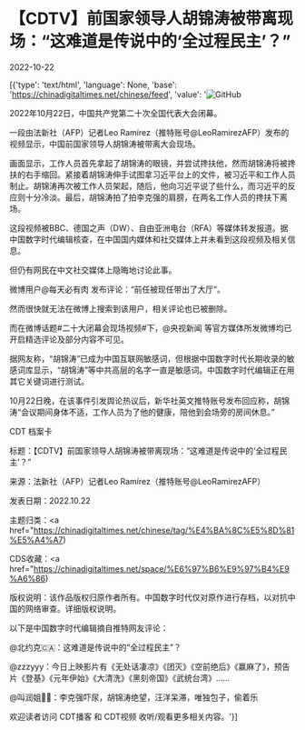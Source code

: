 # 【CDTV】前国家领导人胡锦涛被带离现场：“这难道是传说中的‘全过程民主’？”

2022-10-22

[{'type': 'text/html', 'language': None, 'base': 'https://chinadigitaltimes.net/chinese/feed', 'value': '![GitHub](https://chinadigitaltimes.net/chinese/files/2022/10/fm.png)

2022年10月22日，中国共产党第二十次全国代表大会闭幕。

一段由法新社（AFP）记者Leo Ramírez（推特账号@LeoRamirezAFP）发布的视频显示，中国前国家领导人胡锦涛被带离大会现场。

画面显示，工作人员首先拿起了胡锦涛的眼镜，并尝试搀扶他，然而胡锦涛将被搀扶的右手缩回。紧接着胡锦涛伸手试图拿习近平台上的文件，被习近平和工作人员制止。胡锦涛再次被工作人员架起，随后，他向习近平说了些什么，而习近平的反应则十分冷淡。最后，胡锦涛拍了拍李克强的肩膀，在两名工作人员的搀扶下离场。

这段视频被BBC、德国之声（DW）、自由亚洲电台（RFA）等媒体转发报道。据中国数字时代编辑核查，在中国国内媒体和社交媒体上并未看到这段视频及相关信息。

但仍有网民在中文社交媒体上隐晦地讨论此事。

微博用户@每天必有肉 发布评论：“前任被现任带出了大厅”。

然而很快就无法在微博上搜索到该用户，相关评论也已被删除。

而在微博话题#二十大闭幕会现场视频#下，@央视新闻 等官方媒体所发微博均已开启精选评论及部分内容不可见。

据网友称，“胡锦涛”已成为中国互联网敏感词，但根据中国数字时代长期收录的敏感词库显示，“胡锦涛”等中共高层的名字一直是敏感词。中国数字时代编辑正在用其它关键词进行测试。

10月22日晚，在该事件引发舆论热议后，新华社英文推特账号发布回应称，胡锦涛“会议期间身体不适，工作人员为了他的健康，陪他到会场旁的房间休息。”



CDT 档案卡

标题：【CDTV】前国家领导人胡锦涛被带离现场：“这难道是传说中的‘全过程民主’？”

来源：法新社（AFP）记者Leo Ramírez（推特账号@LeoRamirezAFP）

发表日期：2022.10.22

主题归类：<a href="https://chinadigitaltimes.net/chinese/tag/%E4%BA%8C%E5%8D%81%E5%A4%A7)

CDS收藏：<a href="https://chinadigitaltimes.net/space/%E6%97%B6%E9%97%B4%E9%A6%86)

版权说明：该作品版权归原作者所有。中国数字时代仅对原作进行存档，以对抗中国的网络审查。详细版权说明。





以下是中国数字时代编辑摘自推特网友评论：



@北约克🇨🇦：这难道是传说中的“全过程民主”？

@zzzyyy：今日上映影片有《无处话凄凉》《团灭》《空前绝后》《赢麻了》，预告片《登基》《元年伊始》《大清洗》《黑刻帝国》《武统台湾》……

@叫润姐💙💛：李克强吓尿，胡锦涛绝望，汪洋呆滞，唯独包子，偷着乐



欢迎读者访问 CDT播客 和 CDT视频 收听/观看更多相关内容。'}]